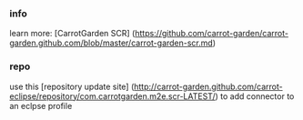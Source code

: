 ### info

learn more:
[CarrotGarden SCR]
(https://github.com/carrot-garden/carrot-garden.github.com/blob/master/carrot-garden-scr.md)

### repo

use this 
[repository update site]
(http://carrot-garden.github.com/carrot-eclipse/repository/com.carrotgarden.m2e.scr-LATEST/)
to add connector to an eclpse profile
